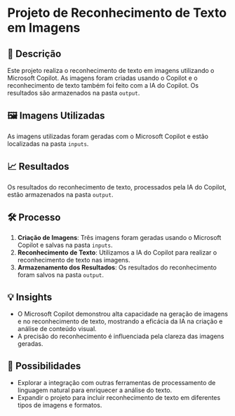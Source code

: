 # Projeto de Reconhecimento de Texto em Imagens

## 📒 Descrição
Este projeto realiza o reconhecimento de texto em imagens utilizando o Microsoft Copilot. As imagens foram criadas usando o Copilot e o reconhecimento de texto também foi feito com a IA do Copilot. Os resultados são armazenados na pasta `output`.

## 🖼️ Imagens Utilizadas
As imagens utilizadas foram geradas com o Microsoft Copilot e estão localizadas na pasta `inputs`.

## 📈 Resultados
Os resultados do reconhecimento de texto, processados pela IA do Copilot, estão armazenados na pasta `output`.

## 🛠️ Processo
1. **Criação de Imagens**: Três imagens foram geradas usando o Microsoft Copilot e salvas na pasta `inputs`.
2. **Reconhecimento de Texto**: Utilizamos a IA do Copilot para realizar o reconhecimento de texto nas imagens.
3. **Armazenamento dos Resultados**: Os resultados do reconhecimento foram salvos na pasta `output`.

## 💡 Insights
- O Microsoft Copilot demonstrou alta capacidade na geração de imagens e no reconhecimento de texto, mostrando a eficácia da IA na criação e análise de conteúdo visual.
- A precisão do reconhecimento é influenciada pela clareza das imagens geradas.

## 🚀 Possibilidades
- Explorar a integração com outras ferramentas de processamento de linguagem natural para enriquecer a análise do texto.
- Expandir o projeto para incluir reconhecimento de texto em diferentes tipos de imagens e formatos.

